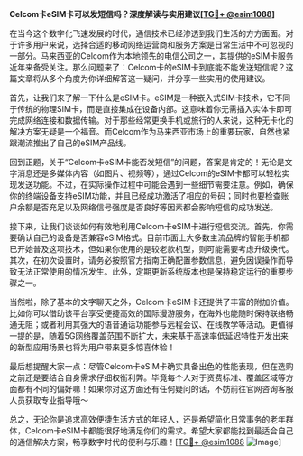 **Celcom卡eSIM卡可以发短信吗？深度解读与实用建议[[TG💪+ @esim1088](https://t.me/s/esim1088)]**

在当今这个数字化飞速发展的时代，通信技术已经渗透到我们生活的方方面面。对于许多用户来说，选择合适的移动网络运营商和服务方案是日常生活中不可忽视的一部分。马来西亚的Celcom作为本地领先的电信公司之一，其提供的eSIM卡服务近年来备受关注。那么问题来了：Celcom卡的eSIM卡到底能不能发送短信呢？这篇文章将从多个角度为你详细解答这一疑问，并分享一些实用的使用建议。

首先，让我们来了解一下什么是eSIM卡。eSIM是一种嵌入式SIM卡技术，它不同于传统的物理SIM卡，而是直接集成在设备内部。这意味着你无需插入实体卡即可完成网络连接和数据传输。对于那些经常更换手机或旅行的人来说，这种无卡化的解决方案无疑是一个福音。而Celcom作为马来西亚市场上的重要玩家，自然也紧跟潮流推出了自己的eSIM产品线。

回到正题，关于“Celcom卡eSIM卡能否发短信”的问题，答案是肯定的！无论是文字消息还是多媒体内容（如图片、视频等），通过Celcom的eSIM卡都可以轻松实现发送功能。不过，在实际操作过程中可能会遇到一些细节需要注意。例如，确保你的终端设备支持eSIM功能，并且已经成功激活了相应的号码；同时也要检查账户余额是否充足以及网络信号强度是否良好等因素都会影响短信的成功发送。

接下来，让我们谈谈如何有效地利用Celcom卡eSIM卡进行短信交流。首先，你需要确认自己的设备是否兼容eSIM格式。目前市面上大多数主流品牌的智能手机都已开始普及这项技术，但如果你使用的是较老款机型，则可能需要考虑升级换代。其次，在初次设置时，请务必按照官方指南正确配置参数信息，避免因误操作而导致无法正常使用的情况发生。此外，定期更新系统版本也是保持稳定运行的重要步骤之一。

当然啦，除了基本的文字聊天之外，Celcom卡eSIM卡还提供了丰富的附加价值。比如你可以借助该平台享受便捷高效的国际漫游服务，在海外也能随时保持联络畅通无阻；或者利用其强大的语音通话功能参与远程会议、在线教学等活动。更值得一提的是，随着5G网络覆盖范围不断扩大，未来基于高速率低延迟特性开发出来的新型应用场景也将为用户带来更多惊喜体验！

最后想提醒大家一点：尽管Celcom卡eSIM卡确实具备出色的性能表现，但在选购之前还是要结合自身需求仔细权衡利弊。毕竟每个人对于资费标准、覆盖区域等方面都有不同的偏好嘛！如果你对这方面还有任何疑问的话，不妨前往官网咨询客服人员获取专业指导哦～

总之，无论你是追求高效便捷生活方式的年轻人，还是希望简化日常事务的老年群体，Celcom卡eSIM卡都能很好地满足你们的需求。希望大家都能找到最适合自己的通信解决方案，畅享数字时代的便利与乐趣！[[TG💪+ @esim1088](https://t.me/s/esim1088) ![Image](https://i.postimg.cc/4NQfJmqS/Snipaste-2025-05-13-00-14-12.png)]